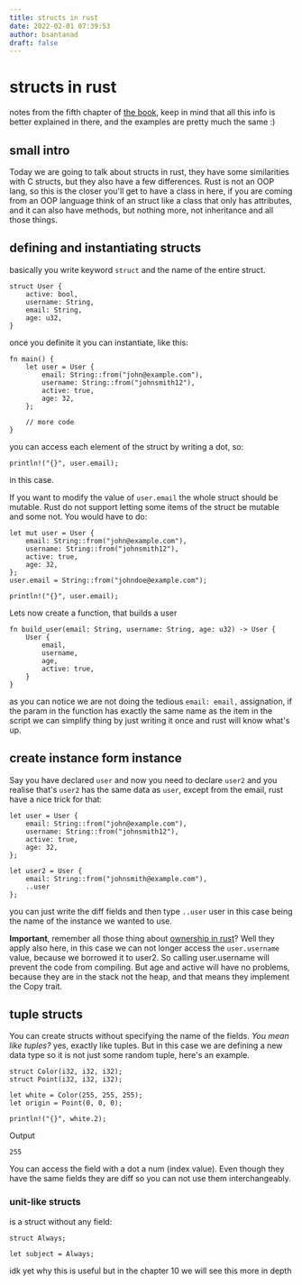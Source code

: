 ```yaml
---
title: structs in rust
date: 2022-02-01 07:39:53
author: bsantanad
draft: false
---
```



# structs in rust

notes from the fifth chapter of [the book][book], keep in mind that all this info
is better explained in there, and the examples are pretty much the same :)

## small intro

Today we are going to talk about structs in rust, they have some similarities
with C structs, but they also have a few differences. Rust is not an OOP lang,
so this is the closer you'll get to have a class in here, if you are coming
from an OOP language think of an struct like a class that only has attributes,
and it can also have methods, but nothing more, not inheritance and all those
things.

## defining and instantiating structs

basically you write keyword `struct` and the name of the entire struct.
```
struct User {
    active: bool,
    username: String,
    email: String,
    age: u32,
}
```

once you definite it you can instantiate, like this:
```
fn main() {
    let user = User {
        email: String::from("john@example.com"),
        username: String::from("johnsmith12"),
        active: true,
        age: 32,
    };

    // more code
}
```

you can access each element of the struct by writing a dot, so:
```
println!("{}", user.email);
```
in this case.

If you want to modify the value of `user.email` the whole struct should be
mutable. Rust do not support letting some items of the struct be mutable and
some not. You would have to do:
```
let mut user = User {
    email: String::from("john@example.com"),
    username: String::from("johnsmith12"),
    active: true,
    age: 32,
};
user.email = String::from("johndoe@example.com");

println!("{}", user.email);
```

Lets now create a function, that builds a user
```
fn build_user(email: String, username: String, age: u32) -> User {
    User {
        email,
        username,
        age,
        active: true,
    }
}
```

as you can notice we are not doing the tedious `email: email,` assignation, if
the param in the function has exactly the same name as the item in the script
we can simplify thing by just writing it once and rust will know what's up.

## create instance form instance

Say you have declared `user` and now you need to declare `user2` and you realise
that's `user2` has the same data as `user`, except from the email, rust have a nice
trick for that:

```
let user = User {
    email: String::from("john@example.com"),
    username: String::from("johnsmith12"),
    active: true,
    age: 32,
};

let user2 = User {
    email: String::from("johnsmith@example.com"),
    ..user
};
```

you can just write the diff fields and then type `..user` user in this case
being the name of the instance we wanted to use.

**Important**, remember all those thing about [ownership in rust][own]? Well
they apply also here, in this case we can not longer access the `user.username`
value, because we borrowed it to user2. So calling user.username will prevent
the code from compiling. But age and active will have no problems, because
they are in the stack not the heap, and that means they implement the Copy
trait.

## tuple structs

You can create structs without specifying the name of the fields. _You
mean like tuples?_ yes, exactly like tuples. But in this case we are defining
a new data type so it is not just some random tuple, here's an example.

```
struct Color(i32, i32, i32);
struct Point(i32, i32, i32);

let white = Color(255, 255, 255);
let origin = Point(0, 0, 0);

println!("{}", white.2);
```
Output
```
255
```

You can access the field with a dot a num (index value). Even though they have
the same fields they are diff so you can not use them interchangeably.

### unit-like structs

is a struct without any field:
```
struct Always;

let subject = Always;
```
idk yet why this is useful but in the chapter 10 we will see this more in
depth

[book]: https://doc.rust-lang.org/book/ch04-00-understanding-ownership.html
[own]: https://bsantanad.com/posts/2021-04-29-ownership-rust/
